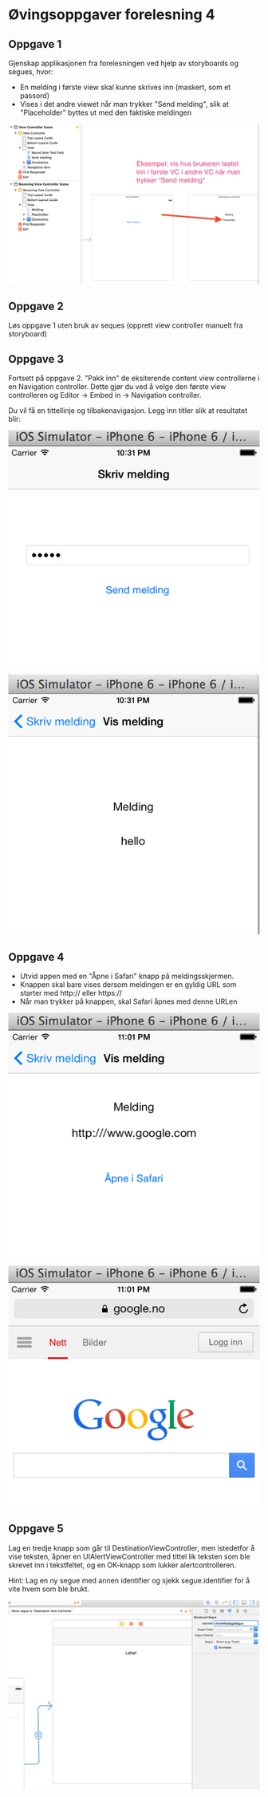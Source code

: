 Øvingsoppgaver forelesning 4
================

Oppgave 1
----------------

Gjenskap applikasjonen fra forelesningen ved hjelp av storyboards og segues, hvor:

* En melding i første view skal kunne skrives inn (maskert, som et passord)
* Vises i det andre viewet når man trykker "Send melding", slik at "Placeholder" byttes ut med den faktiske meldingen

![](img/vc-communication2.png)


Oppgave 2
------

Løs oppgave 1 uten bruk av seques (opprett view controller manuelt fra storyboard)


Oppgave 3
----------------

Fortsett på oppgave 2. "Pakk inn" de eksiterende content view controllerne i en Navigation controller. Dette gjør du ved å velge den første view controlleren og Editor -> Embed in -> Navigation controller.

Du vil få en tittellinje og tilbakenavigasjon. Legg inn titler slik at resultatet blir:

![](img/nav1.png)

![](img/nav2.png)


Oppgave 4
----------------

* Utvid appen med en "Åpne i Safari" knapp på meldingsskjermen.
* Knappen skal bare vises dersom meldingen er en gyldig URL som starter med http:// eller https://
* Når man trykker på knappen, skal Safari åpnes med denne URLen

![](img/open-safari.png)

![](img/open-safari2.png)

Oppgave 5
----------------


Lag en tredje knapp som går til DestinationViewController, men istedetfor å vise teksten, åpner en UIAlertViewController med tittel lik teksten som ble skrevet inn i tekstfeltet, og en OK-knapp som lukker alertcontrolleren.

Hint: Lag en ny segue med annen identifier og sjekk segue.identifier for å vite hvem som ble brukt.

![](img/segue.png)
